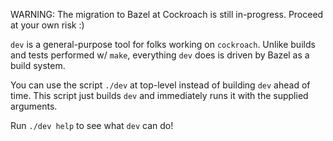 WARNING: The migration to Bazel at Cockroach is still in-progress.
Proceed at your own risk :)

`dev` is a general-purpose tool for folks working on `cockroach`. Unlike
builds and tests performed w/ `make`, everything `dev` does is driven by
Bazel as a build system.

You can use the script `./dev` at top-level instead of building `dev`
ahead of time. This script just builds `dev` and immediately runs it
with the supplied arguments.

Run `./dev help` to see what `dev` can do!
